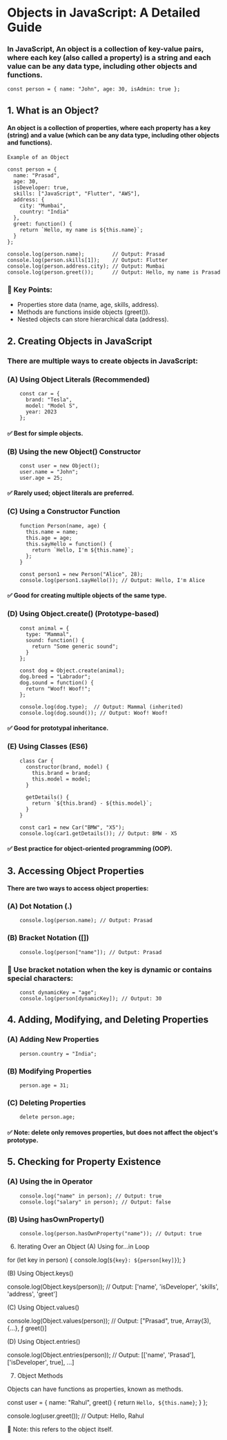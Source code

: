 # Objects in JavaScript: A Detailed Guide

### In JavaScript, An object is a collection of key-value pairs, where each key (also called a property) is a string and each value can be any data type, including other objects and functions. 
    const person = { name: "John", age: 30, isAdmin: true };

## 1. What is an Object?

#### An object is a collection of properties, where each property has a key (string) and a value (which can be any data type, including other objects and functions).
    Example of an Object
    
    const person = {
      name: "Prasad",
      age: 30,
      isDeveloper: true,
      skills: ["JavaScript", "Flutter", "AWS"],
      address: {
        city: "Mumbai",
        country: "India"
      },
      greet: function() {
        return `Hello, my name is ${this.name}`;
      }
    };
    
    console.log(person.name);         // Output: Prasad
    console.log(person.skills[1]);    // Output: Flutter
    console.log(person.address.city); // Output: Mumbai
    console.log(person.greet());      // Output: Hello, my name is Prasad

### 📌 Key Points:

+ Properties store data (name, age, skills, address).
+ Methods are functions inside objects (greet()).
+ Nested objects can store hierarchical data (address).

## 2. Creating Objects in JavaScript

### There are multiple ways to create objects in JavaScript:
### (A) Using Object Literals (Recommended)

        const car = {
          brand: "Tesla",
          model: "Model S",
          year: 2023
        };

#### ✅ Best for simple objects.

### (B) Using the new Object() Constructor
        
        const user = new Object();
        user.name = "John";
        user.age = 25;

#### ✅ Rarely used; object literals are preferred.

### (C) Using a Constructor Function
        
        function Person(name, age) {
          this.name = name;
          this.age = age;
          this.sayHello = function() {
            return `Hello, I'm ${this.name}`;
          };
        }
        
        const person1 = new Person("Alice", 28);
        console.log(person1.sayHello()); // Output: Hello, I'm Alice

#### ✅ Good for creating multiple objects of the same type.

### (D) Using Object.create() (Prototype-based)
        
        const animal = {
          type: "Mammal",
          sound: function() {
            return "Some generic sound";
          }
        };
        
        const dog = Object.create(animal);
        dog.breed = "Labrador";
        dog.sound = function() {
          return "Woof! Woof!";
        };
        
        console.log(dog.type);  // Output: Mammal (inherited)
        console.log(dog.sound()); // Output: Woof! Woof!

#### ✅ Good for prototypal inheritance.
### (E) Using Classes (ES6)
        
        class Car {
          constructor(brand, model) {
            this.brand = brand;
            this.model = model;
          }
          
          getDetails() {
            return `${this.brand} - ${this.model}`;
          }
        }
        
        const car1 = new Car("BMW", "X5");
        console.log(car1.getDetails()); // Output: BMW - X5

#### ✅ Best practice for object-oriented programming (OOP).

## 3. Accessing Object Properties
#### There are two ways to access object properties:
### (A) Dot Notation (.)
        
        console.log(person.name); // Output: Prasad

### (B) Bracket Notation ([])
    
        console.log(person["name"]); // Output: Prasad

### 📌 Use bracket notation when the key is dynamic or contains special characters:
        
        const dynamicKey = "age";
        console.log(person[dynamicKey]); // Output: 30

## 4. Adding, Modifying, and Deleting Properties
### (A) Adding New Properties

        person.country = "India";

### (B) Modifying Properties

        person.age = 31;

### (C) Deleting Properties

        delete person.age;

#### ✅ Note: delete only removes properties, but does not affect the object's prototype.

## 5. Checking for Property Existence
### (A) Using the in Operator
        
        console.log("name" in person); // Output: true
        console.log("salary" in person); // Output: false
        
### (B) Using hasOwnProperty()

        console.log(person.hasOwnProperty("name")); // Output: true

6. Iterating Over an Object
(A) Using for...in Loop

for (let key in person) {
  console.log(`${key}: ${person[key]}`);
}

(B) Using Object.keys()

console.log(Object.keys(person)); // Output: ['name', 'isDeveloper', 'skills', 'address', 'greet']

(C) Using Object.values()

console.log(Object.values(person)); 
// Output: ["Prasad", true, Array(3), {…}, ƒ greet()]

(D) Using Object.entries()

console.log(Object.entries(person));
// Output: [['name', 'Prasad'], ['isDeveloper', true], ...]

7. Object Methods

Objects can have functions as properties, known as methods.

const user = {
  name: "Rahul",
  greet() {
    return `Hello, ${this.name}`;
  }
};

console.log(user.greet()); // Output: Hello, Rahul

📌 Note: this refers to the object itself.
